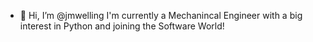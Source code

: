 - 👋 Hi, I’m @jmwelling
I'm currently a Mechanincal Engineer with a big interest in Python and joining the Software World!
<!---
jmwelling/jmwelling is a ✨ special ✨ repository because its `README.md` (this file) appears on your GitHub profile.
You can click the Preview link to take a look at your changes.
--->
